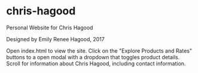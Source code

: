 # chris-hagood
Personal Website for Chris Hagood


Designed by Emily Renee Hagood, 2017

Open index.html to view the site. 
Click on the "Explore Products and Rates" buttons to a open modal with a dropdown that toggles product details.
Scroll for information about Chris Hagood, including contact information.
